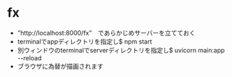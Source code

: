 # fx
* ”http://localhost:8000/fx”　であらかじめサーバーを立てておく
* terminalでappディレクトリを指定し$ npm start
* 別ウィンドウのterminalでserverディレクトリを指定し$ uvicorn main:app --reload
* ブラウザに為替が描画されます
